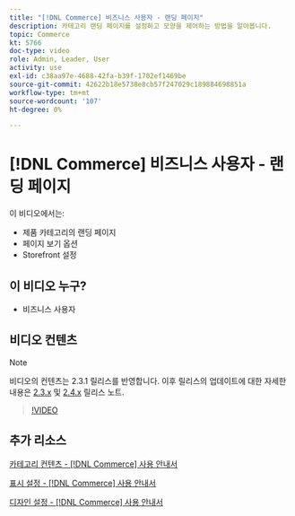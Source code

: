 ```yaml
---
title: "[!DNL Commerce] 비즈니스 사용자 - 랜딩 페이지"
description: 카테고리 랜딩 페이지를 설정하고 모양을 제어하는 방법을 알아봅니다.
topic: Commerce
kt: 5766
doc-type: video
role: Admin, Leader, User
activity: use
exl-id: c38aa97e-4688-42fa-b39f-1702ef1469be
source-git-commit: 42622b18e5738e8cb57f247029c189884698851a
workflow-type: tm+mt
source-wordcount: '107'
ht-degree: 0%

---
```


# [!DNL Commerce] 비즈니스 사용자 - 랜딩 페이지

이 비디오에서는:

- 제품 카테고리의 랜딩 페이지
- 페이지 보기 옵션
- Storefront 설정

## 이 비디오 누구?

- 비즈니스 사용자

## 비디오 컨텐츠

>[!NOTE]
>
>비디오의 컨텐츠는 2.3.1 릴리스를 반영합니다. 이후 릴리스의 업데이트에 대한 자세한 내용은 [ 2.3.x](https://devdocs.magento.com/guides/v2.3/release-notes/bk-release-notes.html) 및 [2.4.x](https://devdocs.magento.com/guides/v2.4/release-notes/bk-release-notes.html) 릴리스 노트.

>[!VIDEO](https://video.tv.adobe.com/v/36388/?quality=12&learn=on)

## 추가 리소스

[카테고리 컨텐츠 - [!DNL Commerce] 사용 안내서](https://docs.magento.com/user-guide/catalog/categories-content-settings.html)

[표시 설정 - [!DNL Commerce] 사용 안내서](https://docs.magento.com/user-guide/catalog/categories-display-settings.html)

[디자인 설정 - [!DNL Commerce] 사용 안내서](https://docs.magento.com/user-guide/catalog/categories-custom-design.html)
